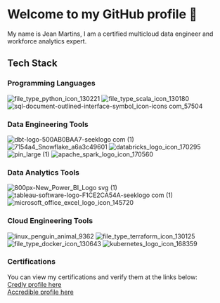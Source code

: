 # Welcome to my GitHub profile 👋

My name is Jean Martins, I am a certified multicloud data engineer and workforce analytics expert.

## Tech Stack

### Programming Languages 

![file_type_python_icon_130221](https://github.com/martins-jean/martins-jean/assets/118685801/cacede6b-83e6-434d-a511-2aa255cf16b0)
![file_type_scala_icon_130180](https://github.com/martins-jean/martins-jean/assets/118685801/07d3315e-92d2-47e8-9100-a868ea9e0ca2)
![sql-document-outlined-interface-symbol_icon-icons com_57504](https://github.com/martins-jean/martins-jean/assets/118685801/d8c5b172-7235-490e-bf4e-392bff49c451)

### Data Engineering Tools
![dbt-logo-500AB0BAA7-seeklogo com (1)](https://github.com/martins-jean/martins-jean/assets/118685801/db0ced12-d002-4f09-89b3-d0a0d0b04aba)
![7154a4_Snowflake_a6a3c49601](https://github.com/martins-jean/martins-jean/assets/118685801/f71f4044-ef45-4de1-ba9f-42573a53686e)
![databricks_logo_icon_170295](https://github.com/martins-jean/martins-jean/assets/118685801/4fc81b5f-8f1a-445b-8733-8ab12ba34bb4)
![pin_large (1)](https://github.com/martins-jean/martins-jean/assets/118685801/a9c1a24d-d79f-42f5-b307-de2e0e47b9a3)
![apache_spark_logo_icon_170560](https://github.com/martins-jean/martins-jean/assets/118685801/aebc7ea0-1cae-4dcb-9cfe-3fe9f9ecd0d3)

### Data Analytics Tools
![800px-New_Power_BI_Logo svg (1)](https://github.com/martins-jean/martins-jean/assets/118685801/9e4fb8e4-ad6a-415f-92ba-7c36f4d41579)
![tableau-software-logo-F1CE2CA54A-seeklogo com (1)](https://github.com/martins-jean/martins-jean/assets/118685801/83b46a6a-979c-46e8-9961-dd0737cc773d)
![microsoft_office_excel_logo_icon_145720](https://github.com/martins-jean/martins-jean/assets/118685801/d15d7702-d0f3-4ab6-aed4-97481d4ccdd2)

### Cloud Engineering Tools
![linux_penguin_animal_9362](https://github.com/martins-jean/martins-jean/assets/118685801/8708f287-8a0d-41f2-969c-097c612c525c)
![file_type_terraform_icon_130125](https://github.com/martins-jean/martins-jean/assets/118685801/9ba99821-4e7d-4ee8-beef-78c50b0dc7aa)
![file_type_docker_icon_130643](https://github.com/martins-jean/martins-jean/assets/118685801/48def2fc-ac96-42de-832b-6b238e49164a)
![kubernetes_logo_icon_168359](https://github.com/martins-jean/martins-jean/assets/118685801/92613fa6-5539-4ec4-9a64-5e0a880f803f)

### Certifications

You can view my certifications and verify them at the links below: <br>
<a href="https://www.credly.com/users/jean-martins.ai">Credly profile here</a> <br>
<a href="https://www.credential.net/profile/2023dataengineer/wallet#gs.4zazkd">Accredible profile here</a>











